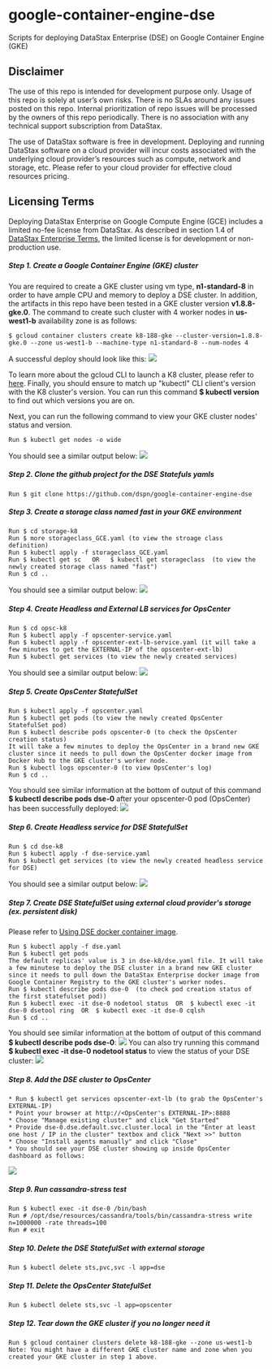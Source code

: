 # google-container-engine-dse
Scripts for deploying DataStax Enterprise (DSE) on Google Container Engine (GKE)

## Disclaimer
The use of this repo is intended for development purpose only.  Usage of this repo is solely at user’s own risks.  There is no SLAs around any issues posted on this repo.  Internal prioritization of repo issues will be processed by the owners of this repo periodically.  There is no association with any technical support subscription from DataStax.

The use of DataStax software is free in development. Deploying and running DataStax software on a cloud provider will incur costs associated with the underlying cloud provider’s resources such as compute, network and storage, etc.  Please refer to your cloud provider for effective cloud resources pricing.

## Licensing Terms
Deploying DataStax Enterprise on Google Compute Engine (GCE) includes a limited no-fee license from DataStax. As described in section 1.4 of [DataStax Enterprise Terms](https://www.datastax.com/enterprise-terms), the limited license is for development or non-production use.

##### Step 1. Create a Google Container Engine (GKE) cluster
You are required to create a GKE cluster using vm type, **n1-standard-8** in order to have ample CPU and memory to deploy a DSE cluster.  In addition, the artifacts in this repo have been tested in a GKE cluster version **v1.8.8-gke.0**.  The command to create such cluster with 4 worker nodes in **us-west1-b** availability zone is as follows: 
```
$ gcloud container clusters create k8-188-gke --cluster-version=1.8.8-gke.0 --zone us-west1-b --machine-type n1-standard-8 --num-nodes 4
```
A successful deploy should look like this:
![](./img/gke_cluster.png)

To learn more about the gcloud CLI to launch a K8 cluster, please refer to [here](https://cloud.google.com/sdk/gcloud/reference/container/clusters/create).  Finally, you should ensure to match up "kubectl" CLI client's version with the K8 cluster's version. You can run this command **$ kubectl version** to find out which versions you are on.

Next, you can run the following command to view your GKE cluster nodes' status and version. 
```
Run $ kubectl get nodes -o wide 
```
You should see a similar output below:
![](./img/k8_get_nodes.png)


##### Step 2. Clone the github project for the DSE Statefuls yamls
```
Run $ git clone https://github.com/dspn/google-container-engine-dse
```

##### Step 3. Create a storage class named **fast** in your GKE environment 
```
Run $ cd storage-k8
Run $ more storageclass_GCE.yaml (to view the stroage class definition)
Run $ kubectl apply -f storageclass_GCE.yaml
Run $ kubectl get sc   OR   $ kubectl get storageclass  (to view the newly created storage class named "fast")
Run $ cd ..
```
You should see a similar output below:
![](./img/k8_sc.png)


##### Step 4. Create Headless and External LB services for OpsCenter
```
Run $ cd opsc-k8
Run $ kubectl apply -f opscenter-service.yaml
Run $ kubectl apply -f opscenter-ext-lb-service.yaml (it will take a few minutes to get the EXTERNAL-IP of the opscenter-ext-lb)
Run $ kubectl get services (to view the newly created services)
```
You should see a similar output below:
![](./img/k8_opsc_svc.png)


##### Step 5. Create OpsCenter StatefulSet
```
Run $ kubectl apply -f opscenter.yaml
Run $ kubectl get pods (to view the newly created OpsCenter StatefulSet pod)
Run $ kubectl describe pods opscenter-0 (to check the OpsCenter creation status)
It will take a few minutes to deploy the OpsCenter in a brand new GKE cluster since it needs to pull down the OpsCenter docker image from Docker Hub to the GKE cluster's worker node.
Run $ kubectl logs opscenter-0 (to view OpsCenter's log)
Run $ cd ..
```
You should see similar information at the bottom of output of this command **$ kubectl describe pods dse-0** after your opscenter-0 pod (OpsCenter) has been successfully deployed:
![](./img/k8_opsc_describe_pods.png)


##### Step 6. Create Headless service for DSE StatefulSet
```
Run $ cd dse-k8
Run $ kubectl apply -f dse-service.yaml
Run $ kubectl get services (to view the newly created headless service for DSE)
```
You should see a similar output below:
![](./img/k8_dse_svc.png)


##### Step 7. Create DSE StatefulSet using external cloud provider's storage (ex. persistent disk)
Please refer to [Using DSE docker container image](./md_files/using_dse_docker_container_image.md).
```
Run $ kubectl apply -f dse.yaml
Run $ kubectl get pods
The default replicas' value is 3 in dse-k8/dse.yaml file. It will take a few minutese to deploy the DSE cluster in a brand new GKE cluster since it needs to pull down the DataStax Enterprise docker image from Google Container Registry to the GKE cluster's worker nodes.
Run $ kubectl describe pods dse-0  (to check pod creation status of the first statefulset pod))
Run $ kubectl exec -it dse-0 nodetool status  OR  $ kubectl exec -it dse-0 dsetool ring  OR  $ kubectl exec -it dse-0 cqlsh
Run $ cd ..
```
You should see similar information at the bottom of output of this command **$ kubectl describe pods dse-0**:
![](./img/k8_dse_describe_pods.png)
You can also try running this command **$ kubectl exec -it dse-0 nodetool status** to view the status of your DSE cluster:
![](./img/k8_nodetool_status.png)


##### Step 8. Add the DSE cluster to OpsCenter
```
* Run $ kubectl get services opscenter-ext-lb (to grab the OpsCenter's EXTERNAL-IP)
* Point your browser at http://<OpsCenter's EXTERNAL-IP>:8888
* Choose "Manage existing cluster" and click "Get Started"
* Provide dse-0.dse.default.svc.cluster.local in the "Enter at least one host / IP in the cluster" textbox and click "Next >>" button
* Choose "Install agents manually" and click "Close"
* You should see your DSE cluster showing up inside OpsCenter dashboard as follows:
```
![](./img/opscenter.png)


##### Step 9. Run cassandra-stress test
```
Run $ kubectl exec -it dse-0 /bin/bash
Run # /opt/dse/resources/cassandra/tools/bin/cassandra-stress write n=1000000 -rate threads=100
Run # exit
```


##### Step 10. Delete the DSE StatefulSet with external storage
```
Run $ kubectl delete sts,pvc,svc -l app=dse
```


##### Step 11. Delete the OpsCenter StatefulSet
```
Run $ kubectl delete sts,svc -l app=opscenter
```


##### Step 12. Tear down the GKE cluster if you no longer need it
```
Run $ gcloud container clusters delete k8-188-gke --zone us-west1-b 
Note: You might have a different GKE cluster name and zone when you created your GKE cluster in step 1 above.
```

